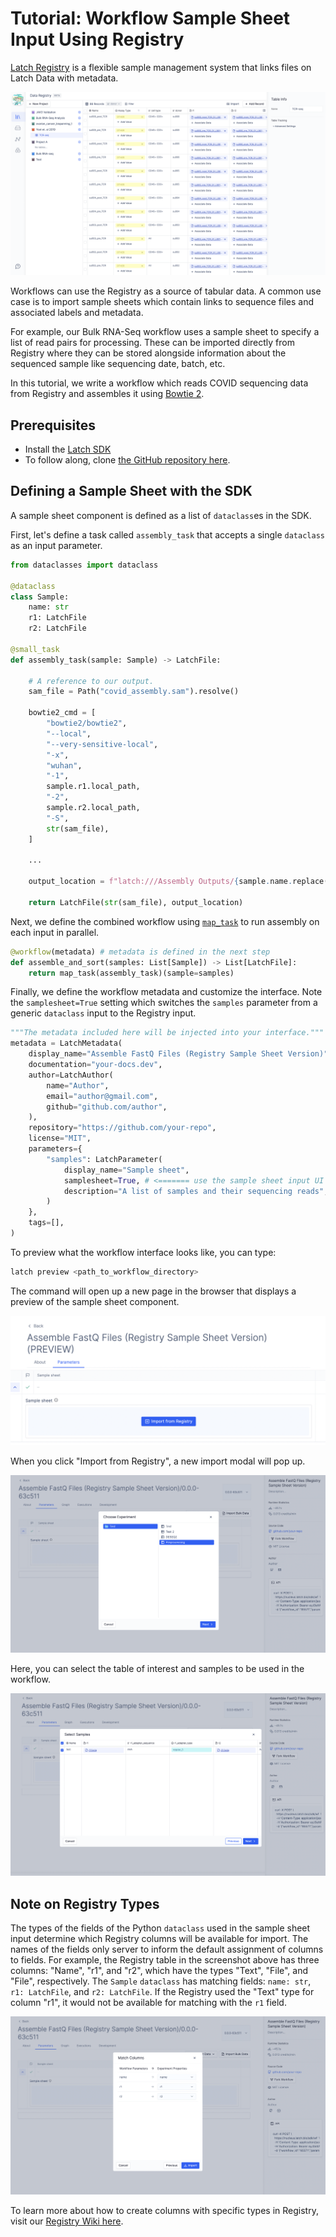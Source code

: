 # Tutorial: Workflow Sample Sheet Input Using Registry

[Latch Registry](https://latch.wiki/what-is-registry) is a flexible sample management system that links files on Latch Data with metadata.

![The spreadsheet interface from Latch Registry that shows files and metadata](../assets/registry/registry.png)

Workflows can use the Registry as a source of tabular data. A common use case is to import sample sheets which contain links to sequence files and associated labels and metadata.

For example, our Bulk RNA-Seq workflow uses a sample sheet to specify a list of read pairs for processing. These can be imported directly from Registry where they can be stored alongside information about the sequenced sample like sequencing date, batch, etc.

In this tutorial, we write a workflow which reads COVID sequencing data from Registry and assembles it using [Bowtie 2](https://bowtie-bio.sourceforge.net/bowtie2/index.shtml).

## Prerequisites

* Install the [Latch SDK](../getting_started/quick_start.md)
* To follow along, clone [the GitHub repository here](https://github.com/latchbio/assembly-registry-wf).

## Defining a Sample Sheet with the SDK
A sample sheet component is defined as a list of `dataclass`es in the SDK. 

First, let's define a task called `assembly_task` that accepts a single `dataclass` as an input parameter.

```python
from dataclasses import dataclass

@dataclass
class Sample:
    name: str
    r1: LatchFile
    r2: LatchFile

@small_task
def assembly_task(sample: Sample) -> LatchFile:

    # A reference to our output.
    sam_file = Path("covid_assembly.sam").resolve()

    bowtie2_cmd = [
        "bowtie2/bowtie2",
        "--local",
        "--very-sensitive-local",
        "-x",
        "wuhan",
        "-1",
        sample.r1.local_path,
        "-2",
        sample.r2.local_path,
        "-S",
        str(sam_file),
    ]

    ...

    output_location = f"latch:///Assembly Outputs/{sample.name.replace('/', '_')}/covid_assembly.sam"

    return LatchFile(str(sam_file), output_location)
```

Next, we define the combined workflow using [`map_task`](../basics/map_task.md) to run assembly on each input in parallel.

```python
@workflow(metadata) # metadata is defined in the next step
def assemble_and_sort(samples: List[Sample]) -> List[LatchFile]:
    return map_task(assembly_task)(sample=samples)
```

Finally, we define the workflow metadata and customize the interface. Note the `samplesheet=True` setting which switches the `samples` parameter from a generic `dataclass` input to the Registry input.

```python
"""The metadata included here will be injected into your interface."""
metadata = LatchMetadata(
    display_name="Assemble FastQ Files (Registry Sample Sheet Version)",
    documentation="your-docs.dev",
    author=LatchAuthor(
        name="Author",
        email="author@gmail.com",
        github="github.com/author",
    ),
    repository="https://github.com/your-repo",
    license="MIT",
    parameters={
        "samples": LatchParameter(
            display_name="Sample sheet",
            samplesheet=True, # <======= use the sample sheet input UI element
            description="A list of samples and their sequencing reads",
        )
    },
    tags=[],
)
```

To preview what the workflow interface looks like, you can type:
```bash
latch preview <path_to_workflow_directory>
```

The command will open up a new page in the browser that displays a preview of the sample sheet component.

![A preview of the sample sheet component on the workflow GUI](../assets/registry/samplesheet.png)

When you click "Import from Registry", a new import modal will pop up. 

![A preview of the sample sheet component on the workflow GUI](../assets/registry/import.png)

Here, you can select the table of interest and samples to be used in the workflow.

![A preview of the sample sheet component on the workflow GUI](../assets/registry/sample-selection.png)

## Note on Registry Types

The types of the fields of the Python `dataclass` used in the sample sheet input determine which Registry columns will be available for import. The names of the fields only server to inform the default assignment of columns to fields.
For example, the Registry table in the screenshot above has three columns: "Name", "r1", and "r2", which have the types "Text", "File", and "File", respectively. The `Sample` `dataclass` has matching fields: `name: str`, `r1: LatchFile`, and `r2: LatchFile`. If the Registry used the "Text" type for column "r1", it would not be available for matching with the `r1` field.

![A screenshot of the column matching stage of the "Import from registry" modal. It shows the dataclass fields on the left and a selector for Registry columns on the right](../assets/registry/match-columns.png)

To learn more about how to create columns with specific types in Registry, visit our [Registry Wiki here](https://latch.wiki/create-a-table).
